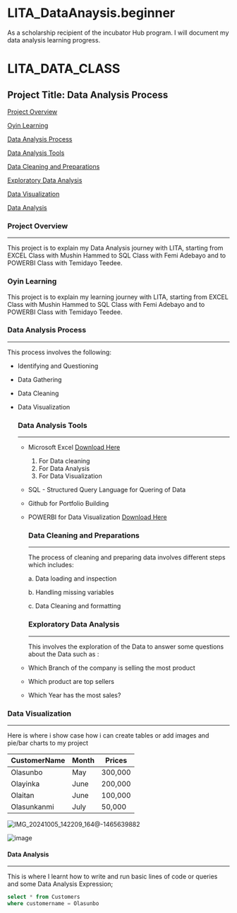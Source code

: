 # LITA_DataAnaysis.beginner
As a scholarship recipient of the incubator Hub program. I will document my data analysis learning progress. 



# LITA_DATA_CLASS

## Project Title: Data Analysis Process

[Project Overview](#project-overview)

[Oyin Learning](#oyin-learning)

[Data Analysis Process](#data-analysis-process)

[Data Analysis Tools](#data-analysis-tools)

[Data Cleaning and Preparations](#data-cleaning-and-preparations)

[Exploratory Data Analysis](#exploratory-data-analysis)

[Data Visualization](#data-visualization)

[Data Analysis](#data-analysis)

### Project Overview
---
This project is to explain my Data Analysis journey with LITA, starting from EXCEL Class with Mushin Hammed to SQL Class with Femi Adebayo and to POWERBI Class with Temidayo Teedee. 

### Oyin Learning
This project is to explain my learning journey with LITA, starting from EXCEL Class with Mushin Hammed to SQL Class with Femi Adebayo and to POWERBI Class with Temidayo Teedee. 

### Data Analysis Process
---
This process involves the following:

- Identifying and Questioning
- Data Gathering
- Data Cleaning
- Data Visualization

  ### Data Analysis Tools
  ---
  - Microsoft Excel [ Download Here](https://www.microsoft.com)
    1. For Data cleaning
    2. For Data Analysis
    3.  For Data Visualization
  - SQL - Structured Query Language for Quering of Data
  - Github for Portfolio Building
  - POWERBI for Data Visualization [ Download Here](https://www.miccrosoft.com)

    ### Data Cleaning and Preparations
    ---
    The process of cleaning and preparing data involves different steps which includes:

     a.  Data loading and inspection

     b.  Handling missing variables

    c.  Data Cleaning and formatting

    ### Exploratory Data Analysis
    ---
    This involves the exploration of the Data to answer some questions about the Data such as :

   -  Which Branch of the company is selling the most product
   -  Which product are top sellers
   -  Which Year has the most sales?

### Data Visualization
---
Here is where i show case how i can create tables or add images and pie/bar charts to my project

|CustomerName|Month|Prices|
|------------|-----|------|
|Olasunbo|May|300,000|
|Olayinka|June|200,000|
|Olaitan|June|100,000|
|Olasunkanmi|July|50,000|



![IMG_20241005_142209_164@-1465639882](https://github.com/user-attachments/assets/fc5a273a-23cc-4f59-bdeb-22387f7ac79c)

![image](https://github.com/user-attachments/assets/231277a0-0a6f-40f0-a1ac-bdf4a4c28fc1)




 #### Data Analysis
  ---
  This is where I learnt how to write and run basic lines of code or queries and some Data Analysis Expression;

```SQL
select * from Customers
where customername = Olasunbo



    
